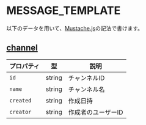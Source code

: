 # MESSAGE_TEMPLATE
以下のデータを用いて、[Mustache.js](https://github.com/janl/mustache.js/)の記法で書けます。

## [channel](https://api.slack.com/events/channel_created)
|プロパティ|型|説明|
|---|---|---|
|`id`|string|チャンネルID|
|`name`|string|チャンネル名|
|`created`|string|作成日持|
|`creator`|string|作成者のユーザーID|
